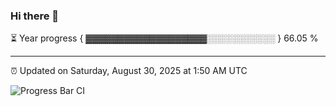 ### Hi there 👋

⏳ Year progress { ▓▓▓▓▓▓▓▓▓▓▓▓▓▓▓▓▓▓▓░░░░░░░░░░░ } 66.05 %

---

⏰ Updated on Saturday, August 30, 2025 at 1:50 AM UTC

![Progress Bar CI](https://github.com/arthurbuhl/arthurbuhl/workflows/Progress%20Bar%20CI/badge.svg)
